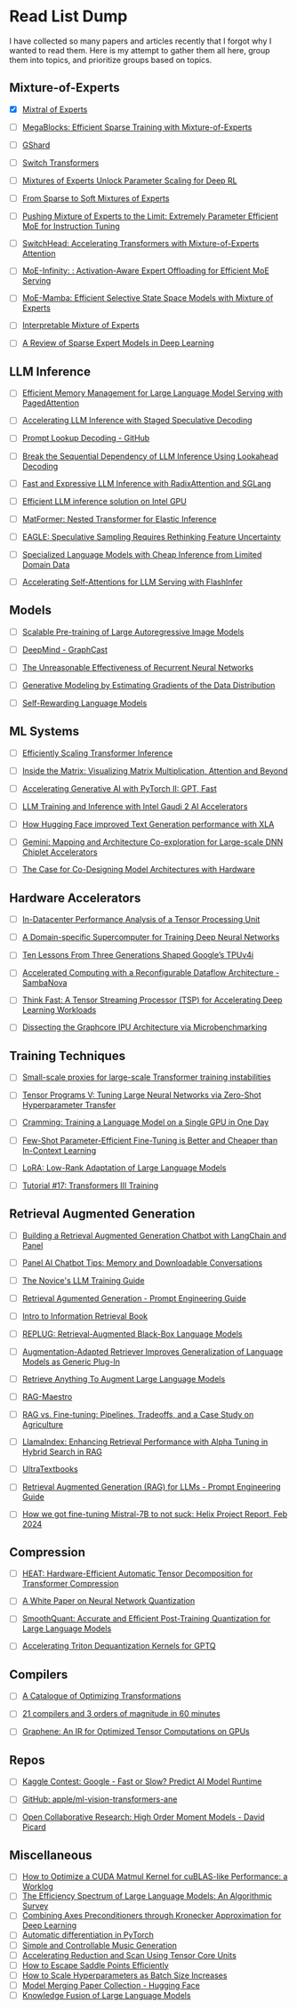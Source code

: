 # Read List Dump

I have collected so many papers and articles recently that I forgot why I wanted to read them.
Here is my attempt to gather them all here, group them into topics, and prioritize groups based on topics.


## Mixture-of-Experts

- [x] [Mixtral of Experts](https://arxiv.org/abs/2401.04088)
- [ ] [MegaBlocks: Efficient Sparse Training with Mixture-of-Experts](https://arxiv.org/abs/2211.15841)
- [ ] [GShard](https://arxiv.org/abs/2006.16668)
- [ ] [Switch Transformers](https://arxiv.org/abs/2101.03961)
- [ ] [Mixtures of Experts Unlock Parameter Scaling for Deep RL](https://huggingface.co/papers/2402.08609)
- [ ] [From Sparse to Soft Mixtures of Experts](https://arxiv.org/abs/2308.00951v1)
- [ ] [Pushing Mixture of Experts to the Limit: Extremely Parameter Efficient MoE for Instruction Tuning](https://arxiv.org/abs/2309.05444)
- [ ] [SwitchHead: Accelerating Transformers with Mixture-of-Experts Attention](https://huggingface.co/papers/2312.07987)
- [ ] [MoE-Infinity: : Activation-Aware Expert Offloading for Efficient MoE Serving](https://arxiv.org/abs/2401.14361)
- [ ] [MoE-Mamba: Efficient Selective State Space Models with Mixture of Experts](https://huggingface.co/papers/2401.04081)
- [ ] [Interpretable Mixture of Experts](https://arxiv.org/abs/2206.02107)
- [ ] [A Review of Sparse Expert Models in Deep Learning](https://tenstorrent.com/research/a-review-of-sparse-expert-models-in-deep-learning/)


## LLM Inference

- [ ] [Efficient Memory Management for Large Language Model Serving with PagedAttention](https://arxiv.org/abs/2309.06180)
- [ ] [Accelerating LLM Inference with Staged Speculative Decoding](https://arxiv.org/abs/2308.04623)
- [ ] [Prompt Lookup Decoding - GitHub](https://github.com/apoorvumang/prompt-lookup-decoding)
- [ ] [Break the Sequential Dependency of LLM Inference Using Lookahead Decoding](https://lmsys.org/blog/2023-11-21-lookahead-decoding/)
- [ ] [Fast and Expressive LLM Inference with RadixAttention and SGLang](https://lmsys.org/blog/2024-01-17-sglang/)
- [ ] [Efficient LLM inference solution on Intel GPU](https://arxiv.org/abs/2401.05391)
- [ ] [MatFormer: Nested Transformer for Elastic Inference](https://arxiv.org/abs/2310.07707)
- [ ] [EAGLE: Speculative Sampling Requires Rethinking Feature Uncertainty](https://huggingface.co/papers/2401.15077)
- [ ] [Specialized Language Models with Cheap Inference from Limited Domain Data](https://huggingface.co/papers/2402.01093)
- [ ] [Accelerating Self-Attentions for LLM Serving with FlashInfer](https://flashinfer.ai/2024/02/02/introduce-flashinfer.html)


## Models

- [ ] [Scalable Pre-training of Large Autoregressive Image Models](https://arxiv.org/abs/2401.08541)
- [ ] [DeepMind - GraphCast](https://github.com/google-deepmind/graphcast)
- [ ] [The Unreasonable Effectiveness of Recurrent Neural Networks](http://karpathy.github.io/2015/05/21/rnn-effectiveness/)
- [ ] [Generative Modeling by Estimating Gradients of the Data Distribution](https://yang-song.net/blog/2021/score/)
- [ ] [Self-Rewarding Language Models](https://arxiv.org/abs/2401.10020)


## ML Systems

- [ ] [Efficiently Scaling Transformer Inference](https://arxiv.org/abs/2211.05102)
- [ ] [Inside the Matrix: Visualizing Matrix Multiplication, Attention and Beyond](https://pytorch.org/blog/inside-the-matrix/)
- [ ] [Accelerating Generative AI with PyTorch II: GPT, Fast](https://pytorch.org/blog/accelerating-generative-ai-2/)
- [ ] [LLM Training and Inference with Intel Gaudi 2 AI Accelerators](https://www.databricks.com/blog/llm-training-and-inference-intel-gaudi2-ai-accelerators)
- [ ] [How Hugging Face improved Text Generation performance with XLA](https://blog.tensorflow.org/2022/11/how-hugging-face-improved-text-generation-performance-with-xla.html)
- [ ] [Gemini: Mapping and Architecture Co-exploration for Large-scale DNN Chiplet Accelerators](https://arxiv.org/abs/2312.16436)
- [ ] [The Case for Co-Designing Model Architectures with Hardware](https://arxiv.org/abs/2401.14489)


## Hardware Accelerators

- [ ] [In-Datacenter Performance Analysis of a Tensor Processing Unit](https://arxiv.org/ftp/arxiv/papers/1704/1704.04760.pdf)
- [ ] [A Domain-specific Supercomputer for Training Deep Neural Networks](https://dl.acm.org/doi/pdf/10.1145/3360307)
- [ ] [Ten Lessons From Three Generations Shaped Google’s TPUv4i](https://gwern.net/doc/ai/scaling/hardware/2021-jouppi.pdf)
- [ ] [Accelerated Computing with a Reconfigurable Dataflow Architecture - SambaNova](https://sambanova.ai/wp-content/uploads/2021/04/SambaNova_Accelerated-Computing-with-a-Reconfigurable-Dataflow-Architecture_Whitepaper_English.pdf)
- [ ] [Think Fast: A Tensor Streaming Processor (TSP) for Accelerating Deep Learning Workloads](http://pkamath.com/publications/papers/tsp-isca20.pdf)
- [ ] [Dissecting the Graphcore IPU Architecture via Microbenchmarking](https://www.graphcore.ai/hubfs/assets/pdf/Citadel%20Securities%20Technical%20Report%20-%20Dissecting%20the%20Graphcore%20IPU%20Architecture%20via%20Microbenchmarking%20Dec%202019.pdf)


## Training Techniques

- [ ] [Small-scale proxies for large-scale Transformer training instabilities](https://arxiv.org/abs/2309.14322)
- [ ] [Tensor Programs V: Tuning Large Neural Networks via Zero-Shot Hyperparameter Transfer](https://arxiv.org/abs/2203.03466)
- [ ] [Cramming: Training a Language Model on a Single GPU in One Day](https://arxiv.org/abs/2212.14034)
- [ ] [Few-Shot Parameter-Efficient Fine-Tuning is Better and Cheaper than In-Context Learning](https://arxiv.org/abs/2205.05638)
- [ ] [LoRA: Low-Rank Adaptation of Large Language Models](https://arxiv.org/abs/2106.09685)
- [ ] [Tutorial #17: Transformers III Training](https://www.borealisai.com/research-blogs/tutorial-17-transformers-iii-training/)


## Retrieval Augmented Generation

- [ ] [Building a Retrieval Augmented Generation Chatbot with LangChain and Panel](https://sophiamyang.medium.com/building-a-retrieval-augmented-generation-chatbot-d567a24fcd14)
- [ ] [Panel AI Chatbot Tips: Memory and Downloadable Conversations](https://blog.holoviz.org/posts/ai_chatbot_tips_memory_download/)
- [ ] [The Novice's LLM Training Guide](https://rentry.org/llm-training)
- [ ] [Retrieval Agumented Generation - Prompt Engineering Guide](https://www.promptingguide.ai/techniques/rag)
- [ ] [Intro to Information Retrieval Book](https://nlp.stanford.edu/IR-book/information-retrieval-book.html)
- [ ] [REPLUG: Retrieval-Augmented Black-Box Language Models](https://arxiv.org/abs/2301.12652)
- [ ] [Augmentation-Adapted Retriever Improves Generalization of Language Models as Generic Plug-In](https://arxiv.org/abs/2305.17331)
- [ ] [Retrieve Anything To Augment Large Language Models](https://arxiv.org/abs/2310.07554)
- [ ] [RAG-Maestro](https://github.com/AymenKallala/RAG_Maestro)
- [ ] [RAG vs. Fine-tuning: Pipelines, Tradeoffs, and a Case Study on Agriculture](https://huggingface.co/papers/2401.08406)
- [ ] [LlamaIndex: Enhancing Retrieval Performance with Alpha Tuning in Hybrid Search in RAG](https://blog.llamaindex.ai/llamaindex-enhancing-retrieval-performance-with-alpha-tuning-in-hybrid-search-in-rag-135d0c9b8a00)
- [ ] [UltraTextbooks](https://huggingface.co/datasets/Locutusque/UltraTextbooks)
- [ ] [Retrieval Augmented Generation (RAG) for LLMs - Prompt Engineering Guide](https://www.promptingguide.ai/research/rag)
- [ ] [How we got fine-tuning Mistral-7B to not suck: Helix Project Report, Feb 2024](https://helixml.substack.com/p/how-we-got-fine-tuning-mistral-7b)


## Compression

- [ ] [HEAT: Hardware-Efficient Automatic Tensor Decomposition for Transformer Compression](https://arxiv.org/abs/2211.16749)
- [ ] [A White Paper on Neural Network Quantization](https://arxiv.org/abs/2106.08295)
- [ ] [SmoothQuant: Accurate and Efficient Post-Training Quantization for Large Language Models](https://arxiv.org/abs/2211.10438)
- [ ] [Accelerating Triton Dequantization Kernels for GPTQ](https://pytorch.org/blog/accelerating-triton/)


## Compilers

- [ ] [A Catalogue of Optimizing Transformations](https://www.clear.rice.edu/comp512/Lectures/Papers/1971-allen-catalog.pdf)
- [ ] [21 compilers and 3 orders of magnitude in 60 minutes](http://venge.net/graydon/talks/CompilerTalk-2019.pdf)
- [ ] [Graphene: An IR for Optimized Tensor Computations on GPUs](https://dl.acm.org/doi/abs/10.1145/3582016.3582018)


## Repos

- [ ] [Kaggle Contest: Google - Fast or Slow? Predict AI Model Runtime](https://www.kaggle.com/competitions/predict-ai-model-runtime)
- [ ] [GitHub: apple/ml-vision-transformers-ane](https://github.com/apple/ml-vision-transformers-ane)
- [ ] [Open Collaborative Research: High Order Moment Models - David Picard](https://github.com/davidpicard/HoMM)


## Miscellaneous

- [ ] [How to Optimize a CUDA Matmul Kernel for cuBLAS-like Performance: a Worklog](https://siboehm.com/articles/22/CUDA-MMM)
- [ ] [The Efficiency Spectrum of Large Language Models: An Algorithmic Survey](https://arxiv.org/abs/2312.00678)
- [ ] [Combining Axes Preconditioners through Kronecker Approximation for Deep Learning](https://openreview.net/forum?id=8j9hz8DVi8)
- [ ] [Automatic differentiation in PyTorch](https://openreview.net/forum?id=BJJsrmfCZ)
- [ ] [Simple and Controllable Music Generation](https://arxiv.org/abs/2306.05284)
- [ ] [Accelerating Reduction and Scan Using Tensor Core Units](https://arxiv.org/abs/1811.09736)
- [ ] [How to Escape Saddle Points Efficiently](https://arxiv.org/abs/1703.00887)
- [ ] [How to Scale Hyperparameters as Batch Size Increases](https://www.cs.princeton.edu/~smalladi/blog/2024/01/22/SDEs-ScalingRules/)
- [ ] [Model Merging Paper Collection - Hugging Face](https://huggingface.co/collections/osanseviero/model-merging-65097893623330a3a51ead66)
- [ ] [Knowledge Fusion of Large Language Models](https://arxiv.org/abs/2401.10491)
